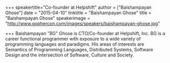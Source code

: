 +++
speakertitle="Co-founder at Helpshift"
author = ["Baishampayan Ghose"]
date = "2015-04-10"
linktitle = "Baishampayan Ghose"
title = "Baishampayan Ghose"
speakerimage = "http://www.gophercon.com/images/speakers/baishampayan-ghose.jpg"

+++
Baishampayan "BG" Ghose is CTO/Co-founder at Helpshift, Inc. BG is a career functional programmer with exposure to a wide variety of programming languages and paradigms. His areas of interests are Semantics of Programming Languages, Distributed Systems, Software Design and the intersection of Software, Culture and Society.
